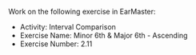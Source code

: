 Work on the following exercise in EarMaster:
- Activity: Interval Comparison
- Exercise Name: Minor 6th & Major 6th - Ascending
- Exercise Number: 2.11
